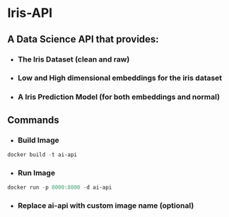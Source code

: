 # Iris-API

## A Data Science API that provides:

- ### The Iris Dataset (clean and raw)

- ### Low and High dimensional embeddings for the iris dataset

- ### A Iris Prediction Model (for both embeddings and normal)

## Commands

- ### Build Image
```powershell
docker build -t ai-api
```

- ### Run Image
```powershell
docker run -p 8000:8000 -d ai-api
```
- ### Replace ai-api with custom image name (optional)


